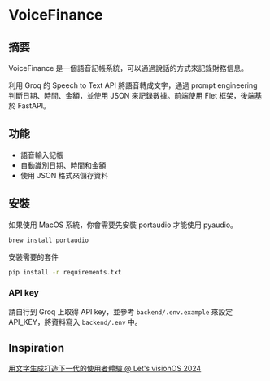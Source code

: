 # VoiceFinance

## 摘要

VoiceFinance 是一個語音記帳系統，可以通過說話的方式來記錄財務信息。

利用 Groq 的 Speech to Text API 將語音轉成文字，通過 prompt engineering 判斷日期、時間、金額，並使用 JSON 來記錄數據。前端使用 Flet 框架，後端基於 FastAPI。

## 功能

- 語音輸入記帳
- 自動識別日期、時間和金額
- 使用 JSON 格式來儲存資料

## 安裝

如果使用 MacOS 系統，你會需要先安裝 portaudio 才能使用 pyaudio。

```bash
brew install portaudio
```

安裝需要的套件

```bash
pip install -r requirements.txt
```

### API key

請自行到 Groq 上取得 API key，並參考 `backend/.env.example` 來設定 API_KEY，將資料寫入 `backend/.env` 中。

## Inspiration

[用文字生成打造下一代的使用者體驗 @ Let's visionOS 2024](https://youtu.be/obRTOtKp8OQ?si=3G4PEgkthYuYquRZ)